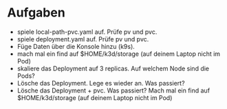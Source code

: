 # Aufgaben

* spiele local-path-pvc.yaml auf. Prüfe pv und pvc. 
* spiele deployment.yaml auf. Prüfe pv und pvc. 
* Füge Daten über die Konsole hinzu (k9s).
* mach mal ein find auf $HOME/k3d/storage (auf deinem Laptop nicht im Pod)
* skaliere das Deployment auf 3 replicas. Auf welchem Node sind die Pods?
* Lösche das Deployment. Lege es wieder an. Was passiert?
* Lösche das Deployment + pvc. Was passiert? Mach mal ein find auf $HOME/k3d/storage (auf deinem Laptop nicht im Pod)